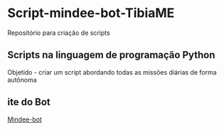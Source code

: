 # Script-mindee-bot-TibiaME
Repositório para criação de scripts

## Scripts na linguagem de programação Python

Objetido - criar um script abordando todas as missões diárias de forma autônoma

## ite do Bot
[Mindee-bot](https://mindee-bot.com/)
